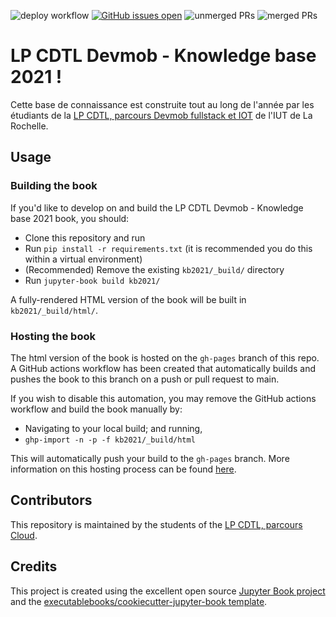 ![deploy workflow](https://github.com/LP-Devmob/kb2021-devmob/actions/workflows/deploy.yml/badge.svg)
[![GitHub issues open](https://img.shields.io/github/issues/LP-Devmob/kb2021-devmob.svg)](https://github.com/LP-Devmob/kb2021-devmob/issues)
![unmerged PRs](https://img.shields.io/github/issues-search/LP-Devmob/kb2021-devmob?label=unmerged%20PRs&query=is%3Apr%20state%3Aopen%20is%3Aunmerged)
![merged PRs](https://img.shields.io/github/issues-search/LP-Devmob/kb2021-devmob?label=merged%20PRs&query=is%3Apr+is%3Aclosed+is%3Amerged)


# LP CDTL Devmob - Knowledge base 2021 !

Cette base de connaissance est construite tout au long de l'année par les étudiants de la [LP CDTL, parcours Devmob fullstack et IOT](https://www.iut-larochelle.fr/formations/departement-informatique/licence-professionnelle-developpeur-mobile-full-stack-iot/) de l'IUT de La Rochelle.

## Usage

### Building the book

If you'd like to develop on and build the LP CDTL Devmob - Knowledge base 2021 book, you should:

- Clone this repository and run
- Run `pip install -r requirements.txt` (it is recommended you do this within a virtual environment)
- (Recommended) Remove the existing `kb2021/_build/` directory
- Run `jupyter-book build kb2021/`

A fully-rendered HTML version of the book will be built in `kb2021/_build/html/`.

### Hosting the book

The html version of the book is hosted on the `gh-pages` branch of this repo. A GitHub actions workflow has been created that automatically builds and pushes the book to this branch on a push or pull request to main.

If you wish to disable this automation, you may remove the GitHub actions workflow and build the book manually by:

- Navigating to your local build; and running,
- `ghp-import -n -p -f kb2021/_build/html`

This will automatically push your build to the `gh-pages` branch. More information on this hosting process can be found [here](https://jupyterbook.org/publish/gh-pages.html#manually-host-your-book-with-github-pages).

## Contributors

This repository is maintained by the students of the [LP CDTL, parcours Cloud](https://www.iut-larochelle.fr/formations/departement-informatique/licence-professionnelle-developpeur-mobile-full-stack-iot/).

## Credits

This project is created using the excellent open source [Jupyter Book project](https://jupyterbook.org/) and the [executablebooks/cookiecutter-jupyter-book template](https://github.com/executablebooks/cookiecutter-jupyter-book).
